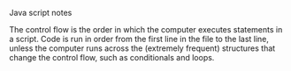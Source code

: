 Java script notes

The control flow is the order in which the computer executes statements in a script.
Code is run in order from the first line in the file to the last line, 
unless the computer runs across the (extremely frequent) structures that change the control flow, such as conditionals and loops. 
